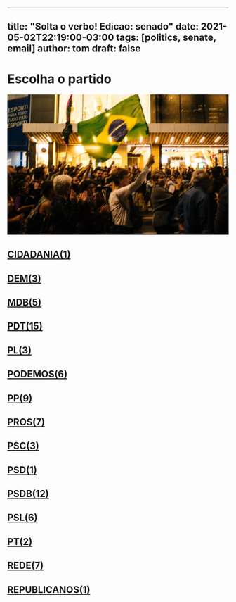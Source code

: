 
---
title: "Solta o verbo! Edicao: senado"
date: 2021-05-02T22:19:00-03:00
tags: [politics, senate, email]
author: tom
draft: false
---
<h1>Escolha o partido</h1>
<img src="/images/protest01.jpg" />
<h2><a href="mailto:sen.alessandrovieira@senado.leg.br,"> CIDADANIA(1) </a></h2><h2><a href="mailto:sen.leilabarros@senado.leg.br,sen.elizianegama@senado.leg.br,sen.mariadocarmoalves@senado.leg.br,"> DEM(3) </a></h2><h2><a href="mailto:Sen.JaymeCampos@senado.leg.br,sen.chicorodrigues@senado.leg.br,sen.chiquinhofeitosa@senado.leg.br,sen.davialcolumbre@senado.leg.br,sen.eduardogomes@senado.leg.br,"> MDB(5) </a></h2><h2><a href="mailto:sen.renancalheiros@senado.leg.br,sen.giordano@senado.leg.br,sen.eduardobraga@senado.leg.br,sen.darioberger@senado.leg.br,sen.confuciomoura@senado.leg.br,sen.fernandobezerracoelho@senado.leg.br,sen.marcelocastro@senado.leg.br,sen.simonetebet@senado.leg.br,sen.luizcarlosdocarmo@senado.leg.br,sen.jaderbarbalho@senado.leg.br,sen.venezianovitaldorego@senado.leg.br,sen.jarbasvasconcelos@senado.leg.br,sen.rosedefreitas@senado.leg.br,sen.nildagondim@senado.leg.br,sen.acirgurgacz@senado.leg.br,"> PDT(15) </a></h2><h2><a href="mailto:sen.cidgomes@senado.leg.br,sen.wevertonrocha@senado.leg.br,sen.marcosrogerio@senado.leg.br,"> PL(3) </a></h2><h2><a href="mailto:sen.flaviobolsonaro@senado.leg.br,sen.romario@senado.leg.br,sen.carlosportinho@senado.leg.br,sen.wellingtonfagundes@senado.leg.br,sen.jorginhomello@senado.leg.br,sen.reguffe@senado.leg.br,"> PODEMOS(6) </a></h2><h2><a href="mailto:sen.marcosdoval@senado.leg.br,sen.styvensonvalentim@senado.leg.br,sen.oriovistoguimaraes@senado.leg.br,sen.lasiermartins@senado.leg.br,sen.jorgekajuru@senado.leg.br,sen.flavioarns@senado.leg.br,sen.alvarodias@senado.leg.br,sen.eduardogirao@senado.leg.br,sen.mailzagomes@senado.leg.br,"> PP(9) </a></h2><h2><a href="mailto:sen.elmanoferrer@senado.leg.br, sen.elianenogueira@senado.leg.br,sen.esperidiaoamin@senado.leg.br,sen.luiscarlosheinze@senado.leg.br,sen.katiaabreu@senado.leg.br,sen.daniellaribeiro@senado.leg.br,sen.zenaidemaia@senado.leg.br,"> PROS(7) </a></h2><h2><a href="mailto:sen.telmariomota@senado.leg.br,Sen.fernandocollor@senado.leg.br,sen.zequinhamarinho@senado.leg.br,"> PSC(3) </a></h2><h2><a href="mailto:sen.ottoalencar@senado.leg.br,"> PSD(1) </a></h2><h2><a href="mailto:sen.carlosfavaro@senado.leg.br,sen.rodrigopacheco@senado.leg.br,sen.vanderlancardoso@senado.leg.br,sen.sergiopetecao@senado.leg.br,sen.nelsinhotrad@senado.leg.br,sen.antonioanastasia@senado.leg.br,sen.angelocoronel@senado.leg.br,sen.iraja@senado.leg.br,sen.lucasbarreto@senado.leg.br,sen.omaraziz@senado.leg.br,sen.carlosviana@senado.leg.br,sen.pliniovalerio@senado.leg.br,"> PSDB(12) </a></h2><h2><a href="mailto:sen.maragabrilli@senado.leg.br,sen.robertorocha@senado.leg.br,sen.rodrigocunha@senado.leg.br,sen.izalcilucas@senado.leg.br,sen.joseanibal@senado.leg.br,sen.marciobittar@senado.leg.br,"> PSL(6) </a></h2><h2><a href="mailto:sen.sorayathronicke@senado.leg.br,sen.jeanpaulprates@senado.leg.br,"> PT(2) </a></h2><h2><a href="mailto:sen.paulorocha@senado.leg.br,sen.fabianocontarato@senado.leg.br,sen.humbertocosta@senado.leg.br,sen.jaqueswagner@senado.leg.br,sen.rogeriocarvalho@senado.leg.br,sen.paulopaim@senado.leg.br,sen.randolferodrigues@senado.leg.br,"> REDE(7) </a></h2><h2><a href="mailto:sen.meciasdejesus@senado.leg.br,"> REPUBLICANOS(1) </a></h2>